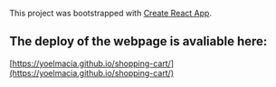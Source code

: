 This project was bootstrapped with [Create React App](https://github.com/facebook/create-react-app).

## The deploy of the webpage is avaliable here:

[https://yoelmacia.github.io/shopping-cart/](https://yoelmacia.github.io/shopping-cart/)
